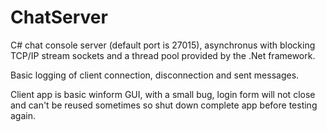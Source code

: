 # ChatServer

C# chat console server (default port is 27015), asynchronus with blocking TCP/IP stream sockets and a thread pool provided by the .Net framework.

Basic logging of client connection, disconnection and sent messages.

Client app is basic winform GUI, with a small bug, login form will not close and can't be reused sometimes so shut down complete app before testing again.
